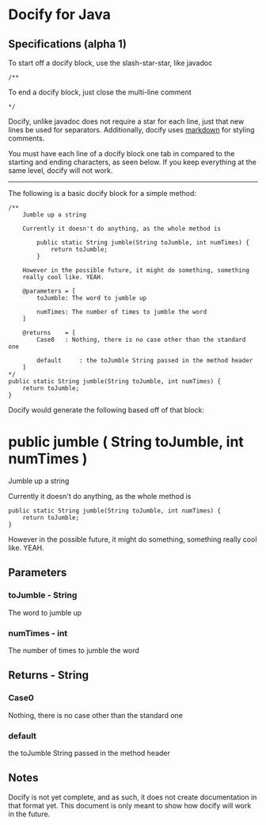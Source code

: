 # Docify for Java

## Specifications (alpha 1)

To start off a docify block, use the slash-star-star, like javadoc

	/**

To end a docify block, just close the multi-line comment
	
	*/

Docify, unlike javadoc does not require a star for each line, just that new lines be used
for separators. Additionally, docify uses 
[markdown](http://daringfireball.net/projects/markdown) for styling comments.

You must have each line of a docify block one tab in compared to the starting and 
ending characters, as seen below. If you keep everything at the same level, docify will
not work.

--------

The following is a basic docify block for a simple method:

	/**
		Jumble up a string

		Currently it doesn't do anything, as the whole method is

			public static String jumble(String toJumble, int numTimes) {
				return toJumble;
			}

		However in the possible future, it might do something, something
		really cool like. YEAH.

		@parameters	= [
			toJumble: The word to jumble up
			
			numTimes: The number of times to jumble the word
		]

		@returns	= [
			Case0 	: Nothing, there is no case other than the standard one

			default 	: the toJumble String passed in the method header
		]
	*/
	public static String jumble(String toJumble, int numTimes) {
		return toJumble;
	}

Docify would generate the following based off of that block:

# public jumble ( String toJumble, int numTimes )

Jumble up a string

Currently it doesn't do anything, as the whole method is

	public static String jumble(String toJumble, int numTimes) {
		return toJumble;
	}

However in the possible future, it might do something, something
really cool like. YEAH.

## Parameters

### toJumble - String

The word to jumble up

### numTimes - int

The number of times to jumble the word
		

## Returns - String
### Case0 	

Nothing, there is no case other than the standard one
		
### default 	

the toJumble String passed in the method header

## Notes

Docify is not yet complete, and as such, it does not create documentation in that format
yet. This document is only meant to show how docify will work in the future.